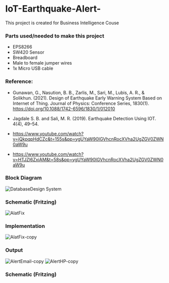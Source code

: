 # IoT-Earthquake-Alert-
This project is created for Business Intelligence Couse

### Parts used/needed to make this project 
- EPS8266
- SW420 Sensor
- Breadboard
- Male to female jumper wires
- 1x Micro USB cable

### Reference:

- Gunawan, G., Nasution, B. B., Zarlis, M., Sari, M., Lubis, A. R., & Solikhun. (2021). Design of Earthquake Early Warning System Based on Internet of Thing. Journal of Physics: Conference Series, 1830(1). https://doi.org/10.1088/1742-6596/1830/1/012010

- Jagdale S. B. and Sali, M. R. (2019). Earthquake Detection Using IOT. 4(4), 49–54.

- https://www.youtube.com/watch?v=iQkpqpHdCZc&t=155s&pp=ygUYaW90IGVhcnRocXVha2UgZGV0ZWN0aW9u

- https://www.youtube.com/watch?v=HTJZl6ZxiAM&t=58s&pp=ygUYaW90IGVhcnRocXVha2UgZGV0ZWN0aW9u


### Block Diagram 
![DatabaseDesign System](https://github.com/readdoc-png/IoT-Earthquake-Alert-/assets/40491907/8fd3fcda-c05f-4404-8ce1-c3ca0172c9d7)


### Schematic (Fritzing)
![AlatFix](https://github.com/readdoc-png/IoT-Earthquake-Alert-/assets/40491907/b43ce9e8-ed73-4d51-856b-4024a72733ee)


### Implementation 
![AlatFix-copy](https://github.com/readdoc-png/IoT-Earthquake-Alert-/assets/40491907/75eb56bb-a690-44dc-8667-8e4aa208fea9)

### Output 
![AlertEmail-copy](https://github.com/readdoc-png/IoT-Earthquake-Alert-/assets/40491907/ec130cce-1e4a-4eac-9cf4-14c8da94acc8)
![AlertHP-copy](https://github.com/readdoc-png/IoT-Earthquake-Alert-/assets/40491907/e9f29720-746d-4f8c-a51a-5a80fab09545)







### Schematic (Fritzing)
